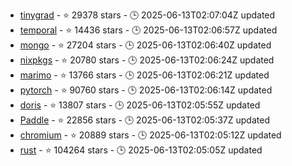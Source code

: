 - [tinygrad](https://github.com/tinygrad/tinygrad) - ⭐ 29378 stars - 🕒 2025-06-13T02:07:04Z updated
- [temporal](https://github.com/temporalio/temporal) - ⭐ 14436 stars - 🕒 2025-06-13T02:06:57Z updated
- [mongo](https://github.com/mongodb/mongo) - ⭐ 27204 stars - 🕒 2025-06-13T02:06:40Z updated
- [nixpkgs](https://github.com/NixOS/nixpkgs) - ⭐ 20780 stars - 🕒 2025-06-13T02:06:24Z updated
- [marimo](https://github.com/marimo-team/marimo) - ⭐ 13766 stars - 🕒 2025-06-13T02:06:21Z updated
- [pytorch](https://github.com/pytorch/pytorch) - ⭐ 90760 stars - 🕒 2025-06-13T02:06:14Z updated
- [doris](https://github.com/apache/doris) - ⭐ 13807 stars - 🕒 2025-06-13T02:05:55Z updated
- [Paddle](https://github.com/PaddlePaddle/Paddle) - ⭐ 22856 stars - 🕒 2025-06-13T02:05:37Z updated
- [chromium](https://github.com/chromium/chromium) - ⭐ 20889 stars - 🕒 2025-06-13T02:05:12Z updated
- [rust](https://github.com/rust-lang/rust) - ⭐ 104264 stars - 🕒 2025-06-13T02:05:05Z updated
